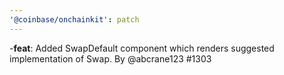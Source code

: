 ```yaml
---
'@coinbase/onchainkit': patch
---
```


-**feat**: Added SwapDefault component which renders suggested implementation of Swap. By @abcrane123 #1303
